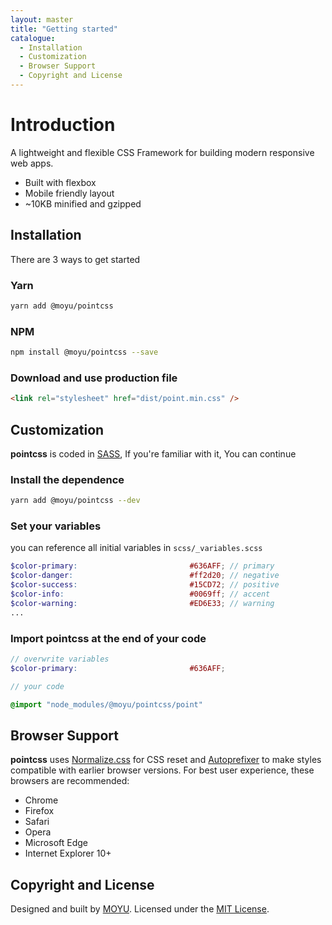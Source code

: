 ```yaml
---
layout: master
title: "Getting started"
catalogue:
  - Installation
  - Customization
  - Browser Support
  - Copyright and License
---
```


# Introduction
A lightweight and flexible CSS Framework for building modern responsive web apps.

- Built with flexbox
- Mobile friendly layout
- ~10KB minified and gzipped

## Installation
There are 3 ways to get started

### Yarn
```sh
yarn add @moyu/pointcss
```

### NPM
```sh
npm install @moyu/pointcss --save
```

### Download and use production file
```html
<link rel="stylesheet" href="dist/point.min.css" />
```

## Customization
**pointcss** is coded in [SASS](http://sass-lang.com/), If you're familiar with it, You can continue

### Install the dependence
```sh
yarn add @moyu/pointcss --dev
```

### Set your variables
you can reference all initial variables in `scss/_variables.scss`
```scss
$color-primary:                         #636AFF; // primary
$color-danger:                          #ff2d20; // negative
$color-success:                         #15CD72; // positive
$color-info:                            #0069ff; // accent
$color-warning:                         #ED6E33; // warning
...
```

### Import pointcss at the end of your code
```scss
// overwrite variables
$color-primary:                         #636AFF;

// your code

@import "node_modules/@moyu/pointcss/point"
```

## Browser Support
**pointcss** uses [Normalize.css](https://necolas.github.io/normalize.css/) for CSS
reset and [Autoprefixer](https://github.com/postcss/autoprefixer) to make styles
compatible with earlier browser versions. For best user experience, these
browsers are recommended:

- Chrome
- Firefox
- Safari
- Opera
- Microsoft Edge
- Internet Explorer 10+

## Copyright and License
<p>
  Designed and built by <a href="https://moyu.io" target="_blank">MOYU</a>.
  Licensed under the <a href="{{project.license}}">MIT License</a>.
</p>
